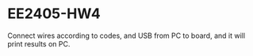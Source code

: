 # EE2405-HW4

Connect wires according to codes, and USB from PC to board, and it will print results on PC.
